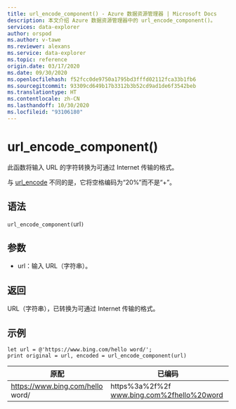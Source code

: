 ```yaml
---
title: url_encode_component() - Azure 数据资源管理器 | Microsoft Docs
description: 本文介绍 Azure 数据资源管理器中的 url_encode_component()。
services: data-explorer
author: orspod
ms.author: v-tawe
ms.reviewer: alexans
ms.service: data-explorer
ms.topic: reference
origin.date: 03/17/2020
ms.date: 09/30/2020
ms.openlocfilehash: f52fcc0de9750a1795bd3fffd02112fca33b1fb6
ms.sourcegitcommit: 93309cd649b17b3312b3b52cd9ad1de6f3542beb
ms.translationtype: HT
ms.contentlocale: zh-CN
ms.lasthandoff: 10/30/2020
ms.locfileid: "93106180"
---
```

# <a name="url_encode_component"></a>url_encode_component()

此函数将输入 URL 的字符转换为可通过 Internet 传输的格式。 

与 [url_encode](./urlencodefunction.md) 不同的是，它将空格编码为“20%”而不是“+”。

## <a name="syntax"></a>语法

`url_encode_component(`url`)`

## <a name="arguments"></a>参数

* url：输入 URL（字符串）。  

## <a name="returns"></a>返回

URL（字符串），已转换为可通过 Internet 传输的格式。

## <a name="examples"></a>示例

```kusto
let url = @'https://www.bing.com/hello word/';
print original = url, encoded = url_encode_component(url)
```

|原配|已编码|
|---|---|
|https://www.bing.com/hello word/|https%3a%2f%2f www.bing.com%2fhello%20word|


 